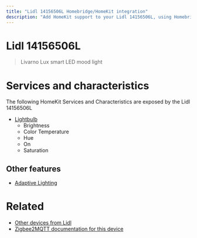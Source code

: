 ```yaml
---
title: "Lidl 14156506L Homebridge/HomeKit integration"
description: "Add HomeKit support to your Lidl 14156506L, using Homebridge, Zigbee2MQTT and homebridge-z2m."
---
```

<!---
This file has been GENERATED using src/docgen/docgen.ts
DO NOT EDIT THIS FILE MANUALLY!
-->
# Lidl 14156506L
> Livarno Lux smart LED mood light


# Services and characteristics
The following HomeKit Services and Characteristics are exposed by
the Lidl 14156506L

* [Lightbulb](../../light.md)
  * Brightness
  * Color Temperature
  * Hue
  * On
  * Saturation


## Other features
* [Adaptive Lighting](../../light.md)


# Related
* [Other devices from Lidl](../index.md#lidl)
* [Zigbee2MQTT documentation for this device](https://www.zigbee2mqtt.io/devices/14156506L.html)